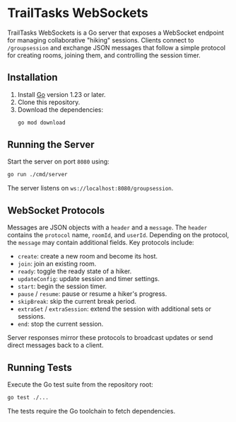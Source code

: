 # TrailTasks WebSockets

TrailTasks WebSockets is a Go server that exposes a WebSocket endpoint for managing
collaborative "hiking" sessions. Clients connect to `/groupsession` and exchange
JSON messages that follow a simple protocol for creating rooms, joining them,
and controlling the session timer.

## Installation

1. Install [Go](https://golang.org/doc/install) version 1.23 or later.
2. Clone this repository.
3. Download the dependencies:
   ```bash
   go mod download
   ```

## Running the Server

Start the server on port `8080` using:

```bash
go run ./cmd/server
```

The server listens on `ws://localhost:8080/groupsession`.

## WebSocket Protocols

Messages are JSON objects with a `header` and a `message`. The `header` contains
the `protocol` name, `roomId`, and `userId`. Depending on the protocol, the
`message` may contain additional fields. Key protocols include:

- `create`: create a new room and become its host.
- `join`: join an existing room.
- `ready`: toggle the ready state of a hiker.
- `updateConfig`: update session and timer settings.
- `start`: begin the session timer.
- `pause` / `resume`: pause or resume a hiker's progress.
- `skipBreak`: skip the current break period.
- `extraSet` / `extraSession`: extend the session with additional sets or
  sessions.
- `end`: stop the current session.

Server responses mirror these protocols to broadcast updates or send direct
messages back to a client.

## Running Tests

Execute the Go test suite from the repository root:

```bash
go test ./...
```

The tests require the Go toolchain to fetch dependencies.
